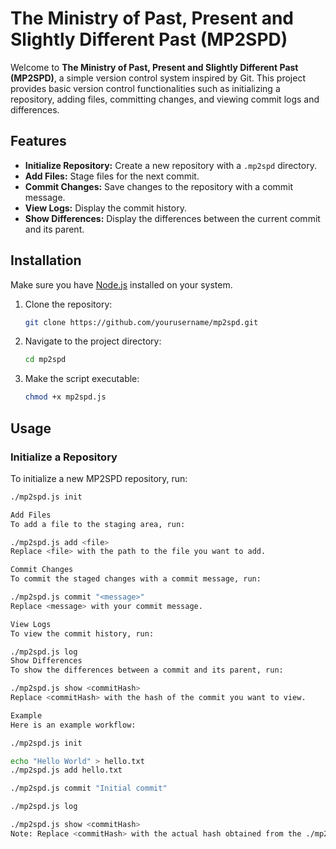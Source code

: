 # The Ministry of Past, Present and Slightly Different Past (MP2SPD)

Welcome to **The Ministry of Past, Present and Slightly Different Past (MP2SPD)**, a simple version control system inspired by Git. This project provides basic version control functionalities such as initializing a repository, adding files, committing changes, and viewing commit logs and differences.

## Features

- **Initialize Repository:** Create a new repository with a `.mp2spd` directory.
- **Add Files:** Stage files for the next commit.
- **Commit Changes:** Save changes to the repository with a commit message.
- **View Logs:** Display the commit history.
- **Show Differences:** Display the differences between the current commit and its parent.

## Installation

Make sure you have [Node.js](https://nodejs.org/) installed on your system.

1. Clone the repository:
    ```sh
    git clone https://github.com/yourusername/mp2spd.git
    ```
2. Navigate to the project directory:
    ```sh
    cd mp2spd
    ```
3. Make the script executable:
    ```sh
    chmod +x mp2spd.js
    ```

## Usage

### Initialize a Repository

To initialize a new MP2SPD repository, run:
```sh
./mp2spd.js init

Add Files
To add a file to the staging area, run:

./mp2spd.js add <file>
Replace <file> with the path to the file you want to add.

Commit Changes
To commit the staged changes with a commit message, run:

./mp2spd.js commit "<message>"
Replace <message> with your commit message.

View Logs
To view the commit history, run:

./mp2spd.js log
Show Differences
To show the differences between a commit and its parent, run:

./mp2spd.js show <commitHash>
Replace <commitHash> with the hash of the commit you want to view.

Example
Here is an example workflow:

./mp2spd.js init

echo "Hello World" > hello.txt
./mp2spd.js add hello.txt

./mp2spd.js commit "Initial commit"

./mp2spd.js log

./mp2spd.js show <commitHash>
Note: Replace <commitHash> with the actual hash obtained from the ./mp2spd.js log command.
